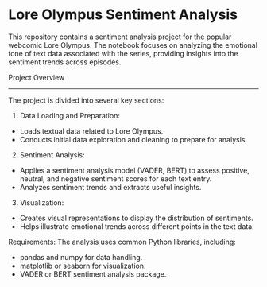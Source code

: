 # Lore Olympus Sentiment Analysis
This repository contains a sentiment analysis project for the popular webcomic Lore Olympus. The notebook focuses on analyzing the emotional tone of text data associated with the series, providing insights into the sentiment trends across episodes.

Project Overview
<hr>The project is divided into several key sections:

1) Data Loading and Preparation:

* Loads textual data related to Lore Olympus.
* Conducts initial data exploration and cleaning to prepare for analysis.

2) Sentiment Analysis:

* Applies a sentiment analysis model (VADER, BERT) to assess positive, neutral, and negative sentiment scores for each text entry.
* Analyzes sentiment trends and extracts useful insights.

3) Visualization:

* Creates visual representations to display the distribution of sentiments.
* Helps illustrate emotional trends across different points in the text data.

Requirements: The analysis uses common Python libraries, including:

* pandas and numpy for data handling.
* matplotlib or seaborn for visualization.
* VADER or BERT sentiment analysis package.
